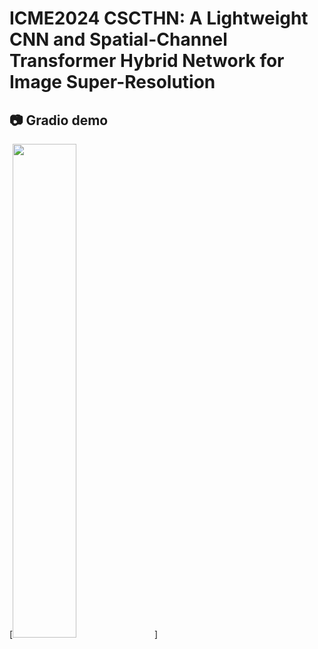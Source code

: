 # ICME2024 CSCTHN: A Lightweight CNN and Spatial-Channel Transformer Hybrid Network for Image Super-Resolution
## 📷 Gradio demo
 [<img src="images/SR result1-1.png" width="45%">]
